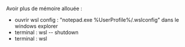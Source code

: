 
Avoir plus de mémoire allouée : 
- ouvrir wsl config : "notepad.exe %UserProfile%/.wslconfig" dans le windows explorer
- terminal : wsl -- shutdown
- terminal : wsl 